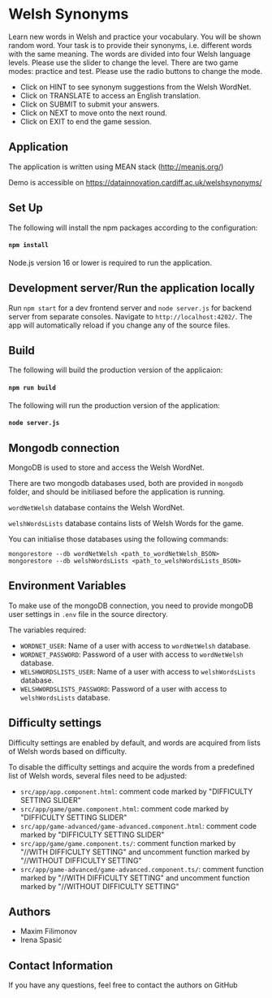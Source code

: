 # Welsh Synonyms

Learn new words in Welsh and practice your vocabulary.
You will be shown random word.
Your task is to provide their synonyms, i.e. different words with the same meaning.
The words are divided into four Welsh language levels. Please use the slider to change the level.
There are two game modes: practice and test. Please use the radio buttons to change the mode.

- Click on HINT to see synonym suggestions from the Welsh WordNet.
- Click on TRANSLATE to access an English translation.
- Click on SUBMIT to submit your answers.
- Click on NEXT to move onto the next round.
- Click on EXIT to end the game session.

## Application

The application is written using MEAN stack (http://meanjs.org/)

Demo is accessible on https://datainnovation.cardiff.ac.uk/welshsynonyms/

## Set Up

The following will install the npm packages according to the configuration:
#### `npm install`

Node.js version 16 or lower is required to run the application.

## Development server/Run the application locally

Run `npm start` for a dev frontend server and `node server.js` for backend server from separate consoles.
Navigate to `http://localhost:4202/`.
The app will automatically reload if you change any of the source files.

## Build

The following will build the production version of the applicaion:
#### `npm run build`
The following will run the production version of the application:
#### `node server.js`

## Mongodb connection

MongoDB is used to store and access the Welsh WordNet.

There are two mongodb databases used, both are provided in `mongodb` folder, and should be initiliased before the application is running.

`wordNetWelsh` database contains the Welsh WordNet.

`welshWordsLists` database contains lists of Welsh Words for the game.

You can initialise those databases using the following commands:
```
mongorestore --db wordNetWelsh <path_to_wordNetWelsh_BSON>
mongorestore --db welshWordsLists <path_to_welshWordsLists_BSON>
```

## Environment Variables

To make use of the mongoDB connection, you need to provide mongoDB user settings in `.env` file in the source directory.

The variables required:

- `WORDNET_USER`: Name of a user with access to `wordNetWelsh` database.
- `WORDNET_PASSWORD`: Password of a user with access to `wordNetWelsh` database.
- `WELSHWORDSLISTS_USER`: Name of a user with access to `welshWordsLists` database.
- `WELSHWORDSLISTS_PASSWORD`: Password of a user with access to `welshWordsLists` database.

## Difficulty settings

Difficulty settings are enabled by default, and words are acquired from lists of Welsh words based on difficulty.

To disable the difficulty settings and acquire the words from a predefined list of Welsh words, several files need to be adjusted:

- `src/app/app.component.html`: comment code marked by "DIFFICULTY SETTING SLIDER"
- `src/app/game/game.component.html`: comment code marked by "DIFFICULTY SETTING SLIDER"
- `src/app/game-advanced/game-advanced.component.html`: comment code marked by "DIFFICULTY SETTING SLIDER"
- `src/app/game/game.component.ts/`: comment function marked by "//WITH DIFFICULTY SETTING" and uncomment function marked by "//WITHOUT DIFFICULTY SETTING"
- `src/app/game-advanced/game-advanced.component.ts/`: comment function marked by "//WITH DIFFICULTY SETTING" and uncomment function marked by "//WITHOUT DIFFICULTY SETTING"

## Authors

- Maxim Filimonov
- Irena Spasić

## Contact Information

If you have any questions, feel free to contact the authors on GitHub